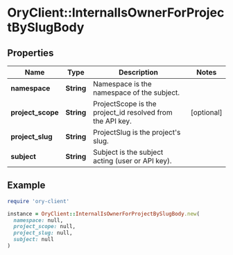 # OryClient::InternalIsOwnerForProjectBySlugBody

## Properties

| Name | Type | Description | Notes |
| ---- | ---- | ----------- | ----- |
| **namespace** | **String** | Namespace is the namespace of the subject. |  |
| **project_scope** | **String** | ProjectScope is the project_id resolved from the API key. | [optional] |
| **project_slug** | **String** | ProjectSlug is the project&#39;s slug. |  |
| **subject** | **String** | Subject is the subject acting (user or API key). |  |

## Example

```ruby
require 'ory-client'

instance = OryClient::InternalIsOwnerForProjectBySlugBody.new(
  namespace: null,
  project_scope: null,
  project_slug: null,
  subject: null
)
```

